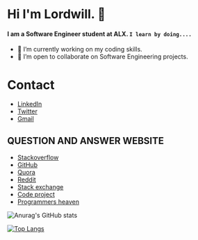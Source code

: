 # Hi I'm Lordwill. 👋

#### I am a Software Engineer student at ALX. `I learn by doing....`

- 🔭 I’m currently working on my coding skills.
- 👯 I’m open to collaborate on Software Engineering projects. 

# Contact 
* [LinkedIn](https://www.linkedin.com/in/godswill-kalu-358750221/)
* [Twitter](https://twitter.com/IamLordwill)
* [Gmail](messagelordwill@gmail.com)


## QUESTION AND ANSWER WEBSITE 

* [Stackoverflow](https://Stackoverflow.com/)
* [GitHub](https://github.com/)
* [Quora](https://quora.com/)
* [Reddit](https://reddit.com/)
* [Stack exchange](https://Stackexchange.com/)
* [Code project](https://codeproject.com/)
* [Programmers heaven](https://programmersheaven.com/)

![Anurag's GitHub stats](https://github-readme-stats.vercel.app/api?username=Lordwill1&show_icons=true&theme=radical)

[![Top Langs](https://github-readme-stats.vercel.app/api/top-langs/?Lordwill1=anuraghazra&layout=compact)](https://github.com/anuraghazra/github-readme-stats)

